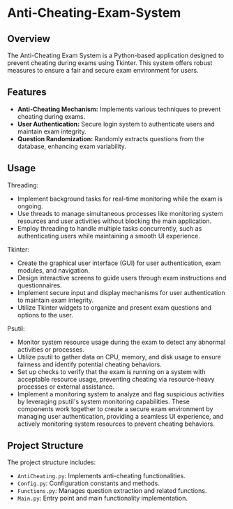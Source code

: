 # Anti-Cheating-Exam-System

## Overview

The Anti-Cheating Exam System is a Python-based application designed to prevent cheating during exams using Tkinter. This system offers robust measures to ensure a fair and secure exam environment for users.

## Features

- **Anti-Cheating Mechanism:** Implements various techniques to prevent cheating during exams.
- **User Authentication:** Secure login system to authenticate users and maintain exam integrity.
- **Question Randomization:** Randomly extracts questions from the database, enhancing exam variability.

## Usage

Threading:
- Implement background tasks for real-time monitoring while the exam is ongoing.
- Use threads to manage simultaneous processes like monitoring system resources and user activities without blocking the main application.
- Employ threading to handle multiple tasks concurrently, such as authenticating users while maintaining a smooth UI experience.
  
Tkinter:
- Create the graphical user interface (GUI) for user authentication, exam modules, and navigation.
- Design interactive screens to guide users through exam instructions and questionnaires.
- Implement secure input and display mechanisms for user authentication to maintain exam integrity.
- Utilize Tkinter widgets to organize and present exam questions and options to the user.
  
Psutil:
- Monitor system resource usage during the exam to detect any abnormal activities or processes.
- Utilize psutil to gather data on CPU, memory, and disk usage to ensure fairness and identify potential cheating behaviors.
- Set up checks to verify that the exam is running on a system with acceptable resource usage, preventing cheating via resource-heavy processes or external assistance.
- Implement a monitoring system to analyze and flag suspicious activities by leveraging psutil's system monitoring capabilities.
These components work together to create a secure exam environment by managing user authentication, providing a seamless UI experience, and actively monitoring system resources to prevent cheating behaviors.

## Project Structure

The project structure includes:

- `AntiCheating.py`: Implements anti-cheating functionalities.
- `Config.py`: Configuration constants and methods.
- `Functions.py`: Manages question extraction and related functions.
- `Main.py`: Entry point and main functionality implementation.


